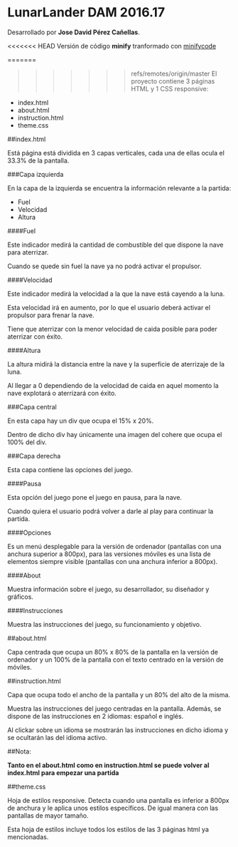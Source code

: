 # LunarLander DAM 2016.17

Desarrollado por **Jose David Pérez Cañellas**.

<<<<<<< HEAD
Versión de código **minify** tranformado con [minifycode](http://minifycode.com/)

=======
>>>>>>> refs/remotes/origin/master
El proyecto contiene 3 páginas HTML y 1 CSS responsive:

* index.html
* about.html
* instruction.html
* theme.css

##index.html

Está página está dividida en 3 capas verticales, cada una de ellas ocula el 33.3% de la pantalla.

###Capa izquierda

En la capa de la izquierda se encuentra la información relevante a la partida:

* Fuel
* Velocidad
* Altura

####Fuel

Este indicador medirá la cantidad de combustible del que dispone la nave para aterrizar.

Cuando se quede sin fuel la nave ya no podrá activar el propulsor.

####Velocidad

Este indicador medirá la velocidad a la que la nave está cayendo a la luna.

Esta velocidad irá en aumento, por lo que el usuario deberá activar el propulsor para frenar la nave.

Tiene que aterrizar con la menor velocidad de caida posible para poder aterrizar con éxito.

####Altura

La altura midirá la distancia entre la nave y la superficie de aterrizaje de la luna.

Al llegar a 0 dependiendo de la velocidad de caida en aquel momento la nave explotará o aterrizará con éxito.

###Capa central

En esta capa hay un div que ocupa el 15% x 20%.

Dentro de dicho div hay únicamente una imagen del cohere que ocupa el 100% del div.

###Capa derecha

Esta capa contiene las opciones del juego.

####Pausa

Esta opción del juego pone el juego en pausa, para la nave.

Cuando quiera el usuario podrá volver a darle al play para continuar la partida.

####Opciones

Es un menú desplegable para la versión de ordenador (pantallas con una anchura superior a 800px), para las versiones móviles es una lista de elementos siempre visible (pantallas con una anchura inferior a 800px).

####About

Muestra información sobre el juego, su desarrollador, su diseñador y gráficos.

####Instrucciones

Muestra las instrucciones del juego, su funcionamiento y objetivo.

##about.html

Capa centrada que ocupa un 80% x 80% de la pantalla en la versión de ordenador y un 100% de la pantalla con el texto centrado en la versión de móviles.

##instruction.html

Capa que ocupa todo el ancho de la pantalla y un 80% del alto de la misma.

Muestra las instrucciones del juego centradas en la pantalla. Además, se dispone de las instrucciones en 2 idiomas: español e inglés.

Al clickar sobre un idioma se mostrarán las instrucciones en dicho idioma y se ocultarán las del idioma activo.

##Nota:

**Tanto en el about.html como en instruction.html se puede volver al index.html para empezar una partida**

##theme.css

Hoja de estilos responsive. Detecta cuando una pantalla es inferior a 800px de anchura y le aplica unos estilos específicos. De igual manera con las pantallas de mayor tamaño.

Esta hoja de estilos incluye todos los estilos de las 3 páginas html ya mencionadas.
